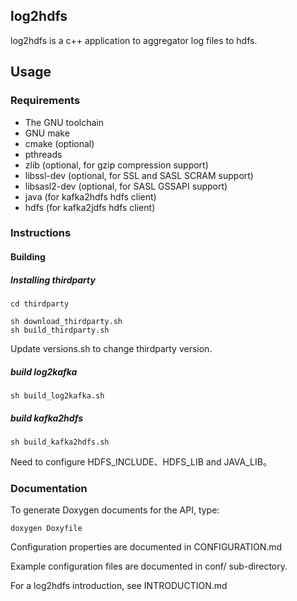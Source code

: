 ## log2hdfs

log2hdfs is a c++ application to aggregator log files to hdfs.

## Usage

### Requirements

- The GNU toolchain
- GNU make
- cmake (optional)
- pthreads
- zlib (optional, for gzip compression support)
- libssl-dev (optional, for SSL and SASL SCRAM support)
- libsasl2-dev (optional, for SASL GSSAPI support)
- java (for kafka2hdfs hdfs client)
- hdfs (for kafka2jdfs hdfs client)

### Instructions

#### Building

##### Installing thirdparty 

```
cd thirdparty

sh download_thirdparty.sh
sh build_thirdparty.sh
```

Update versions.sh to change thirdparty version.

##### build log2kafka

```
sh build_log2kafka.sh
```

##### build kafka2hdfs

```
sh build_kafka2hdfs.sh
```

Need to configure HDFS_INCLUDE、HDFS_LIB and JAVA_LIB。

### Documentation

To generate Doxygen documents for the API, type:

```
doxygen Doxyfile
```

Configuration properties are documented in CONFIGURATION.md

Example configuration files are documented in conf/ sub-directory.

For a log2hdfs introduction, see INTRODUCTION.md
